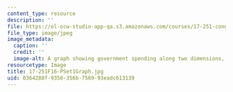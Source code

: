 ```yaml
---
content_type: resource
description: ''
file: https://ol-ocw-studio-app-qa.s3.amazonaws.com/courses/17-251-congress-and-the-american-political-system-i-fall-2016/0364288f9356356b756993eadc613139_17-251F16-PSet1Graph.jpg
file_type: image/jpeg
image_metadata:
  caption: ''
  credit: ''
  image-alt: A graph showing government spending along two dimensions, guns and butter.
resourcetype: Image
title: 17-251F16-PSet1Graph.jpg
uid: 0364288f-9356-356b-7569-93eadc613139
---
```

